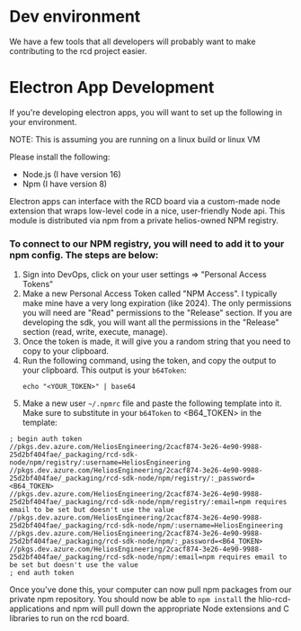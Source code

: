 # Dev environment
We have a few tools that all developers will probably want to make contributing to the rcd project easier.

# Electron App Development
If you're developing electron apps, you will want to set up the following in your environment.

NOTE: This is assuming you are running on a linux build or linux VM

Please install the following:
+ Node.js (I have version 16)
+ Npm (I have version 8)

Electron apps can interface with the RCD board via a custom-made node extension that wraps low-level code in a nice, user-friendly Node api. This module is distributed via npm from a private helios-owned NPM registry.

### To connect to our NPM registry, you will need to add it to your npm config. The steps are below:
1. Sign into DevOps, click on your user settings => "Personal Access Tokens"
2. Make a new Personal Access Token called "NPM Access". I typically make mine have a very long expiration (like 2024). The only permissions you will need are "Read" permissions to the "Release" section. If you are developing the sdk, you will want all the permissions in the "Release" section (read, write, execute, manage).
3. Once the token is made, it will give you a random string that you need to copy to your clipboard.
4. Run the following command, using the token, and copy the output to your clipboard. This output is your `b64Token`:
   ```
   echo "<YOUR_TOKEN>" | base64
   ```
5. Make a new user `~/.npmrc` file and paste the following template into it. Make sure to substitute in your `b64Token` to <B64_TOKEN> in the template:
```
; begin auth token
//pkgs.dev.azure.com/HeliosEngineering/2cacf874-3e26-4e90-9988-25d2bf404fae/_packaging/rcd-sdk-node/npm/registry/:username=HeliosEngineering
//pkgs.dev.azure.com/HeliosEngineering/2cacf874-3e26-4e90-9988-25d2bf404fae/_packaging/rcd-sdk-node/npm/registry/:_password=<B64_TOKEN>
//pkgs.dev.azure.com/HeliosEngineering/2cacf874-3e26-4e90-9988-25d2bf404fae/_packaging/rcd-sdk-node/npm/registry/:email=npm requires email to be set but doesn't use the value
//pkgs.dev.azure.com/HeliosEngineering/2cacf874-3e26-4e90-9988-25d2bf404fae/_packaging/rcd-sdk-node/npm/:username=HeliosEngineering
//pkgs.dev.azure.com/HeliosEngineering/2cacf874-3e26-4e90-9988-25d2bf404fae/_packaging/rcd-sdk-node/npm/:_password=<B64_TOKEN>
//pkgs.dev.azure.com/HeliosEngineering/2cacf874-3e26-4e90-9988-25d2bf404fae/_packaging/rcd-sdk-node/npm/:email=npm requires email to be set but doesn't use the value
; end auth token
```

Once you've done this, your computer can now pull npm packages from our private npm repository. You should now be able to `npm install` the hlio-rcd-applications and npm will pull down the appropriate Node extensions and C libraries to run on the rcd board.
